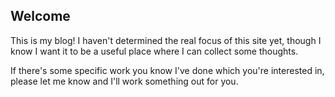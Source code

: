 ## Welcome
This is my blog! I haven't determined the real focus of this site yet, though I know I want it to be a useful place where I can collect some thoughts.

If there's some specific work you know I've done which you're interested in, please let me know and I'll work something out for you.